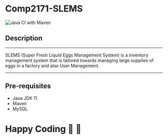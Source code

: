 # Comp2171-SLEMS

![Java CI with Maven](https://github.com/rxmii4269/Comp2171-SLEMS/workflows/Java%20CI%20with%20Maven/badge.svg)

## Description
---
SLEMS (Super Fresh Liquid Eggs Management System) is a inventory management system that is tailored towards managing large supplies of eggs in a factory and also User Management.

---
## Pre-requisites

* Java JDK 11
* Maven
* MySQL

# Happy Coding 🎉 🎊
